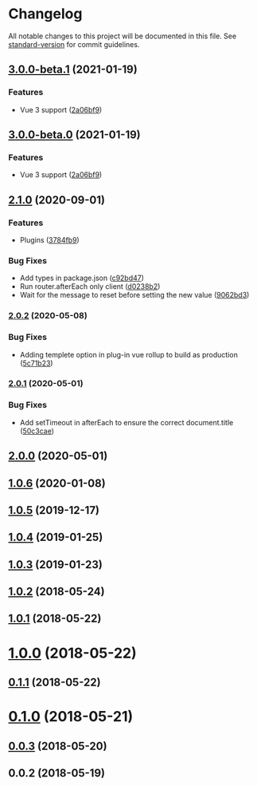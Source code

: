 # Changelog

All notable changes to this project will be documented in this file. See [standard-version](https://github.com/conventional-changelog/standard-version) for commit guidelines.

## [3.0.0-beta.1](https://github.com/vue-a11y/vue-announcer/compare/v2.1.0...v3.0.0-beta.1) (2021-01-19)


### Features

* Vue 3 support ([2a06bf9](https://github.com/vue-a11y/vue-announcer/commit/2a06bf92d846a1ae39ad604c091813b8eb5d049b))

## [3.0.0-beta.0](https://github.com/vue-a11y/vue-announcer/compare/v2.1.0...v3.0.0-beta.0) (2021-01-19)


### Features

* Vue 3 support ([2a06bf9](https://github.com/vue-a11y/vue-announcer/commit/2a06bf92d846a1ae39ad604c091813b8eb5d049b))

## [2.1.0](https://github.com/vue-a11y/vue-announcer/compare/v2.0.2...v2.1.0) (2020-09-01)


### Features

* Plugins ([3784fb9](https://github.com/vue-a11y/vue-announcer/commit/3784fb96332d8781a78df8fb2f2e7b6601e187ae))


### Bug Fixes

* Add types in package.json ([c92bd47](https://github.com/vue-a11y/vue-announcer/commit/c92bd47a545e6a8601532b8a245dc7b8b4bd1872))
* Run router.afterEach only client ([d0238b2](https://github.com/vue-a11y/vue-announcer/commit/d0238b2b3d2f4d4a7704747c0e3b3f0762699b84))
* Wait for the message to reset before setting the new value ([9062bd3](https://github.com/vue-a11y/vue-announcer/commit/9062bd3c19537a45910a8dc3c3904e2cb7ab0f03))

### [2.0.2](https://github.com/vue-a11y/vue-announcer/compare/v2.0.1...v2.0.2) (2020-05-08)


### Bug Fixes

* Adding templete option in plug-in vue rollup to build as production ([5c71b23](https://github.com/vue-a11y/vue-announcer/commit/5c71b2317a4bfd3503513fad43f2f975a2530365))

### [2.0.1](https://github.com/vue-a11y/vue-announcer/compare/v2.0.0...v2.0.1) (2020-05-01)


### Bug Fixes

* Add setTimeout in afterEach to ensure the correct document.title ([50c3cae](https://github.com/vue-a11y/vue-announcer/commit/50c3cae08cab5616b8a77a07620c0c5b2989e5db))

## [2.0.0](https://github.com/vue-a11y/vue-announcer/compare/v1.0.6...v2.0.0) (2020-05-01)

<a name="1.0.6"></a>
## [1.0.6](https://github.com/vue-a11y/vue-announcer/compare/v1.0.5...v1.0.6) (2020-01-08)



<a name="1.0.5"></a>
## [1.0.5](https://github.com/vue-a11y/vue-announcer/compare/v1.0.4...v1.0.5) (2019-12-17)



<a name="1.0.4"></a>
## [1.0.4](https://github.com/vue-a11y/vue-announcer/compare/v1.0.3...v1.0.4) (2019-01-25)



<a name="1.0.3"></a>
## [1.0.3](https://github.com/vue-a11y/vue-announcer/compare/v1.0.2...v1.0.3) (2019-01-23)



<a name="1.0.2"></a>
## [1.0.2](https://github.com/vue-a11y/vue-announcer/compare/v1.0.1...v1.0.2) (2018-05-24)



<a name="1.0.1"></a>
## [1.0.1](https://github.com/vue-a11y/vue-announcer/compare/v1.0.0...v1.0.1) (2018-05-22)



<a name="1.0.0"></a>
# [1.0.0](https://github.com/vue-a11y/vue-announcer/compare/v0.1.1...v1.0.0) (2018-05-22)



<a name="0.1.1"></a>
## [0.1.1](https://github.com/vue-a11y/vue-announcer/compare/v0.0.3...v0.1.1) (2018-05-22)



<a name="0.1.0"></a>
# [0.1.0](https://github.com/vue-a11y/vue-announcer/compare/v0.0.3...v0.1.0) (2018-05-21)



<a name="0.0.3"></a>
## [0.0.3](https://github.com/vue-a11y/vue-a11y-announcer/compare/v0.0.2...v0.0.3) (2018-05-20)



<a name="0.0.2"></a>
## 0.0.2 (2018-05-19)
